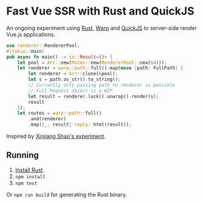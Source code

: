 # Fast Vue SSR with Rust and QuickJS

An ongoing experiment using [Rust][rust], [Warp][warp] and [QuickJS][quickjs] to server-side render Vue.js applications.

```rust
use renderer::RendererPool;
#[tokio::main]
pub async fn main() -> io::Result<()> {
    let pool = Arc::new(Mutex::new(RendererPool::new(64)));
    let renderer = warp::path::full().map(move |path: FullPath| {
        let renderer = Arc::clone(&pool);
        let s = path.as_str().to_string();
        // Currently only passing path to renderer is possible
        // Full Request object is a WIP
        let result = renderer.lock().unwrap().render(s);
        result
    });
    let routes = warp::path::full()
        .and(renderer)
        .map(|_, result| reply::html(result));
```

[rust]: https://www.rust-lang.org/
[quickjs]: https://bellard.org/quickjs/
[warp]: https://github.com/seanmonstar/warp

Inspired by [Xinjiang Shao's experiment](https://github.com/soleo/quickjs-docker).

## Running

1. [Install Rust](https://www.rust-lang.org/tools/install).
2. `npm install`
3. `npm test`

Or `npm run build` for generating the Rust binary.

